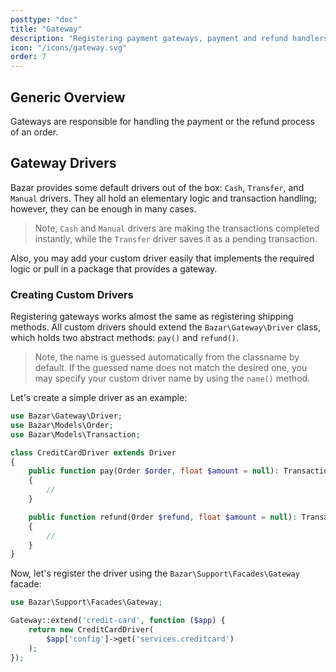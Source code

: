 ```yaml
---
posttype: "doc"
title: "Gateway"
description: "Registering payment gateways, payment and refund handlers."
icon: "/icons/gateway.svg"
order: 7
---
```


## Generic Overview

Gateways are responsible for handling the payment or the refund process of an order.

## Gateway Drivers

Bazar provides some default drivers out of the box: `Cash`, `Transfer`, and `Manual` drivers. They all hold an elementary logic and transaction handling; however, they can be enough in many cases.

> Note, `Cash` and `Manual` drivers are making the transactions completed instantly, while the `Transfer` driver saves it as a pending transaction.

Also, you may add your custom driver easily that implements the required logic or pull in a package that provides a gateway.

### Creating Custom Drivers

Registering gateways works almost the same as registering shipping methods. All custom drivers should extend the `Bazar\Gateway\Driver` class, which holds two abstract methods: `pay()` and `refund()`.

> Note, the name is guessed automatically from the classname by default. If the guessed name does not match the desired one, you may specify your custom driver name by using the `name()` method.

Let's create a simple driver as an example:

```php
use Bazar\Gateway\Driver;
use Bazar\Models\Order;
use Bazar\Models\Transaction;

class CreditCardDriver extends Driver
{
    public function pay(Order $order, float $amount = null): Transaction
    {
        //
    }

    public function refund(Order $refund, float $amount = null): Transaction
    {
        //
    }
}
```

Now, let's register the driver using the `Bazar\Support\Facades\Gateway` facade:

```php
use Bazar\Support\Facades\Gateway;

Gateway::extend('credit-card', function ($app) {
    return new CreditCardDriver(
        $app['config']->get('services.creditcard')
    );
});
```
